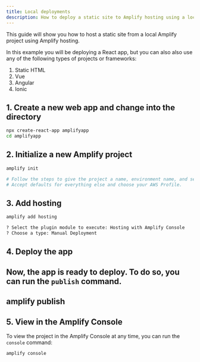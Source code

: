 ```yaml
---
title: Local deployments
description: How to deploy a static site to Amplify hosting using a local project
---
```


This guide will show you how to host a static site from a local Amplify project using Amplify hosting.

In this example you will be deploying a React app, but you can also also use any of the following types of projects or frameworks:

1. Static HTML
2. Vue
3. Angular
4. Ionic

## 1. Create a new web app and change into the directory

```sh
npx create-react-app amplifyapp
cd amplifyapp
```

## 2. Initialize a new Amplify project

```sh
amplify init

# Follow the steps to give the project a name, environment name, and set the default text editor.
# Accept defaults for everything else and choose your AWS Profile.
```

## 3. Add hosting

```sh
amplify add hosting

? Select the plugin module to execute: Hosting with Amplify Console
? Choose a type: Manual Deployment
```

## 4. Deploy the app

Now, the app is ready to deploy. To do so, you can run the `publish` command.
----
amplify publish
----

## 5. View in the Amplify Console

To view the project in the Amplify Console at any time, you can run the `console` command:

```sh
amplify console
```